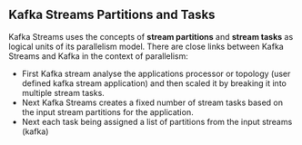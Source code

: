 ## Kafka Streams Partitions and Tasks
Kafka Streams uses the concepts of  **stream partitions**  and  **stream tasks**  as logical units of its parallelism model. There are close links between Kafka Streams and Kafka in the context of parallelism:

 - First Kafka stream analyse the applications processor or topology (user defined kafka stream application) and then scaled it by breaking it into multiple stream tasks.
 - Next Kafka Streams creates a fixed number of stream tasks based on the input stream partitions for the application.
 - Next each task being assigned a list of partitions from the input streams (kafka)

<!--stackedit_data:
eyJoaXN0b3J5IjpbMTg3NDU2OTM0MywtMjA4ODc0NjYxMiwyMD
U2NzA2MTA1LDE5NjY4MTM1NzgsLTYwOTA3NDI1OCw3OTc4ODg1
MTUsOTM5NDkxNTkzLC02Mjk2MDgyMTUsMTcxMzcxNDA0NCwxNj
cxMDAxMzQyLDEzMTk5MzI1MDUsMTE5NjI4MzMxNiwxNjc4NTg1
MTk1LC01MDEwMTMyNjEsMjAzNjc3MjQ0MywtOTUwMDI1MDEyLC
01MDQyNzM0NzAsLTExNjE3NDA1NzUsLTIxNDY1MTAwMDMsMjA4
MjYwMTYxNl19
-->